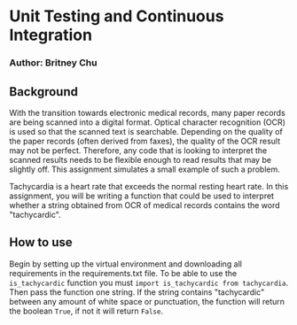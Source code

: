 # Unit Testing and Continuous Integration

### Author: Britney Chu

## Background

With the transition towards electronic medical records, many paper records are being scanned into a digital format. Optical character recognition (OCR) is used so that the scanned text is searchable. Depending on the quality of the paper records (often derived from faxes), the quality of the OCR result may not be perfect. Therefore, any code that is looking to interpret the scanned results needs to be flexible enough to read results that may be slightly off. This assignment simulates a small example of such a problem.

Tachycardia is a heart rate that exceeds the normal resting heart rate. In this assignment, you will be writing a function that could be used to interpret whether a string obtained from OCR of medical records contains the word "tachycardic".


## How to use

Begin by setting up the virtual environment and downloading all requirements in the requirements.txt file. 
To be able to use the `is_tachycardic` function you must `import is_tachycardic from tachycardia`. Then pass 
the function one string. If the string contains "tachycardic" between any amount of white space or punctuation, 
the function will return the boolean `True`, if not it will return `False`.



